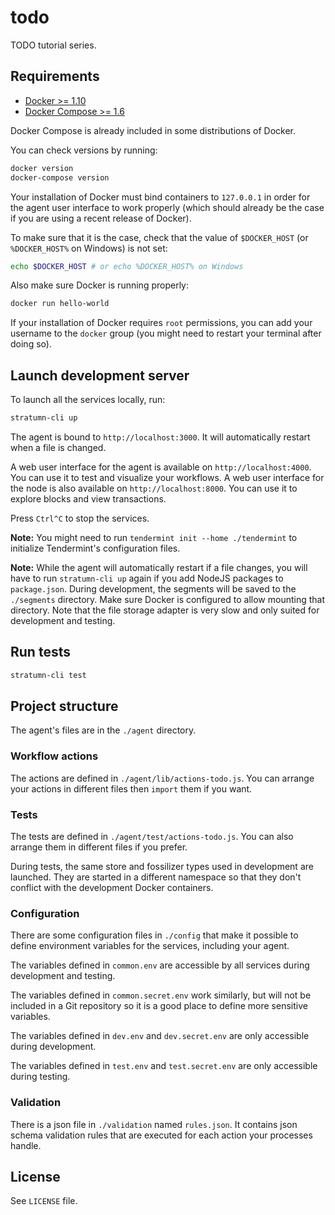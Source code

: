 # todo

TODO tutorial series.

## Requirements

- [Docker >= 1.10](https://www.docker.com/products/docker)
- [Docker Compose >= 1.6](https://docs.docker.com/compose/install)

Docker Compose is already included in some distributions of Docker.

You can check versions by running:

```sh
docker version
docker-compose version
```

Your installation of Docker must bind containers to `127.0.0.1` in order for the
agent user interface to work properly (which should already be the case if you
are using a recent release of Docker).

To make sure that it is the case, check that the value of `$DOCKER_HOST`
(or `%DOCKER_HOST%` on Windows) is not set:

```sh
echo $DOCKER_HOST # or echo %DOCKER_HOST% on Windows
```

Also make sure Docker is running properly:

```sh
docker run hello-world
```

If your installation of Docker requires `root` permissions, you can add your
username to the `docker` group (you might need to restart your terminal after
doing so).

## Launch development server

To launch all the services locally, run:

```sh
stratumn-cli up
```

The agent is bound to `http://localhost:3000`. It will automatically restart
when a file is changed.

A web user interface for the agent is available on `http://localhost:4000`.
You can use it to test and visualize your workflows.
A web user interface for the node is also available on `http://localhost:8000`.
You can use it to explore blocks and view transactions.

Press `Ctrl^C` to stop the services.

**Note:** You might need to run `tendermint init --home ./tendermint` to
initialize Tendermint's configuration files.

**Note:** While the agent will automatically restart if a file changes, you will
have to run `stratumn-cli up` again if you add NodeJS packages to `package.json`.
During development, the segments will be saved to the `./segments` directory.
Make sure Docker is configured to allow mounting that directory.
Note that the file storage adapter is very slow and only suited for development and
testing.

## Run tests

```sh
stratumn-cli test
```

## Project structure

The agent's files are in the `./agent` directory.

### Workflow actions

The actions are defined in `./agent/lib/actions-todo.js`.
You can arrange your actions in different files then `import` them if you
want.

### Tests

The tests are defined in `./agent/test/actions-todo.js`. You can also arrange them in
different files if you prefer.

During tests, the same store and fossilizer types used in development are
launched. They are started in a different namespace so that they don't conflict
with the development Docker containers.

### Configuration

There are some configuration files in `./config` that make it possible to define
environment variables for the services, including your agent.

The variables defined in `common.env` are accessible by all services during
development and testing.

The variables defined in `common.secret.env` work similarly, but will not be
included in a Git repository so it is a good place to define more sensitive
variables.

The variables defined in `dev.env` and `dev.secret.env` are only accessible
during development.

The variables defined in `test.env` and `test.secret.env` are only accessible
during testing.

### Validation

There is a json file in `./validation` named `rules.json`.
It contains json schema validation rules that are executed for each action your processes handle.

## License

See `LICENSE` file.
